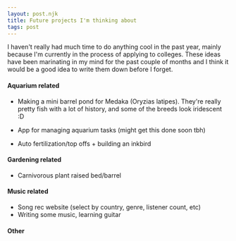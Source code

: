 ```yaml
---
layout: post.njk
title: Future projects I'm thinking about
tags: post
---
```


I haven't really had much time to do anything cool in the past year, mainly because I'm currently in the process of applying to colleges. These ideas have been marinating in my mind for the past couple of months and I think it would be a good idea to write them down before I forget.

#### Aquarium related
- Making a mini barrel pond for Medaka (Oryzias latipes). They're really pretty fish with a lot of history, and some of the breeds look iridescent :D 

- App for managing aquarium tasks (might get this done soon tbh)

- Auto fertilization/top offs + building an inkbird

#### Gardening related

- Carnivorous plant raised bed/barrel

#### Music related
- Song rec website (select by country, genre, listener count, etc)
- Writing some music, learning guitar

#### Other
